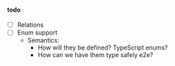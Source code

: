 #### todo

- [ ] Relations
- [ ] Enum support
  - Semantics:
    - How will they be defined? TypeScript enums?
    - How can we have them type safely e2e?
